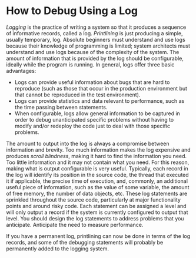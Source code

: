 # How to Debug Using a Log

*Logging* is the practice of writing a system so that it produces a sequence of informative records, called a log. *Printlining* is just producing a simple, usually temporary, log. Absolute beginners must understand and use logs because their knowledge of programming is limited; system architects must understand and use logs because of the complexity of the system. The amount of information that is provided by the log should be configurable, ideally while the program is running. In general, logs offer three basic advantages:

- Logs can provide useful information about bugs that are hard to reproduce (such as those that occur in the production environment but that cannot be reproduced in the test environment).
- Logs can provide statistics and data relevant to performance, such as the time passing between statements.
- When configurable, logs allow general information to be captured in order to debug unanticipated specific problems without having to modify and/or redeploy the code just to deal with those specific problems.

The amount to output into the log is always a compromise between information and brevity. Too much information makes the log expensive and produces *scroll blindness*, making it hard to find the information you need. Too little information and it may not contain what you need. For this reason, making what is output configurable is very useful. Typically, each record in the log will identify its position in the source code, the thread that executed it if applicable, the precise time of execution, and, commonly, an additional useful piece of information, such as the value of some variable, the amount of free memory, the number of data objects, etc. These log statements are sprinkled throughout the source code, particularly at major functionality points and around risky code. Each statement can be assigned a level and will only output a record if the system is currently configured to output that level. You should design the log statements to address problems that you anticipate. Anticipate the need to measure performance.

If you have a permanent log, printlining can now be done in terms of the log records, and some of the debugging statements will probably be permanently added to the logging system.
